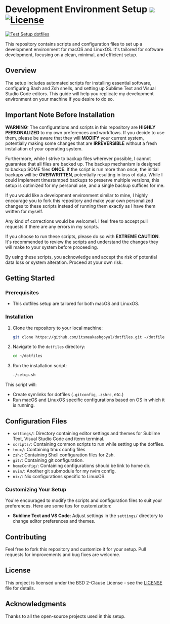 # Development Environment Setup [![](https://img.shields.io/badge/Quality-A%2B-brightgreen.svg)](https://img.shields.io/badge/Quality-A%2B-brightgreen.svg) [![License](https://img.shields.io/badge/License-BSD_2--Clause-orange.svg)](https://opensource.org/licenses/BSD-2-Clause)

[![Test Setup dotfiles](https://github.com/itsmeakashgoyal/dotfiles/actions/workflows/build_and_test.yml/badge.svg)](https://github.com/itsmeakashgoyal/dotfiles/actions/workflows/build_and_test.yml)

This repository contains scripts and configuration files to set up a development environment for macOS and LinuxOS. It's tailored for software development, focusing on a clean, minimal, and efficient setup.

## Overview

The setup includes automated scripts for installing essential software, configuring Bash and Zsh shells, and setting up Sublime Text and Visual Studio Code editors. This guide will help you replicate my development environment on your machine if you desire to do so.

## Important Note Before Installation

**WARNING:** The configurations and scripts in this repository are **HIGHLY PERSONALIZED** to my own preferences and workflows. If you decide to use them, please be aware that they will **MODIFY** your current system, potentially making some changes that are **IRREVERSIBLE** without a fresh installation of your operating system.

Furthermore, while I strive to backup files wherever possible, I cannot guarantee that all files are backed up. The backup mechanism is designed to backup SOME files **ONCE**. If the script is run more than once, the initial backups will be **OVERWRITTEN**, potentially resulting in loss of data. While I could implement timestamped backups to preserve multiple versions, this setup is optimized for my personal use, and a single backup suffices for me.

If you would like a development environment similar to mine, I highly encourage you to fork this repository and make your own personalized changes to these scripts instead of running them exactly as I have them written for myself.

Any kind of corrections would be welcome!. I feel free to accept pull requests if there are any errors in my scripts.

If you choose to run these scripts, please do so with **EXTREME CAUTION**. It's recommended to review the scripts and understand the changes they will make to your system before proceeding.

By using these scripts, you acknowledge and accept the risk of potential data loss or system alteration. Proceed at your own risk.

## Getting Started

### Prerequisites

- This dotfiles setup are tailored for both macOS and LinuxOS.

### Installation

1. Clone the repository to your local machine:
   ```sh
   git clone https://github.com/itsmeakashgoyal/dotfiles.git ~/dotfiles
   ```
2. Navigate to the `dotfiles` directory:
   ```sh
   cd ~/dotfiles
   ```
3. Run the installation script:
   ```sh
   ./setup.sh
   ```


This script will:

- Create symlinks for dotfiles (`.gitconfig`, `.zshrc`, etc.)
- Run macOS and LinuxOS specific configurations based on OS in which it is running.

## Configuration Files

- `settings/`: Directory containing editor settings and themes for Sublime Text, Visual Studio Code and iterm terminal.
- `scripts/`: Containing common scripts to run while setting up the dotfiles.
- `tmux/`: Containing tmux config files
- `zsh/`: Containing Shell configuration files for Zsh.
- `git/`: Containing git configuration.
- `homeConfig/`: Containing configurations should be link to home dir.
- `nvim/`: Another git submodule for my nvim config.
- `nix/`: Nix configurations specific to LinuxOS.

### Customizing Your Setup

You're encouraged to modify the scripts and configuration files to suit your preferences. Here are some tips for customization:

- **Sublime Text and VS Code**: Adjust settings in the `settings/` directory to change editor preferences and themes.

## Contributing

Feel free to fork this repository and customize it for your setup. Pull requests for improvements and bug fixes are welcome.

## License

This project is licensed under the BSD 2-Clause License - see the [LICENSE](LICENSE) file for details.

## Acknowledgments

Thanks to all the open-source projects used in this setup.
